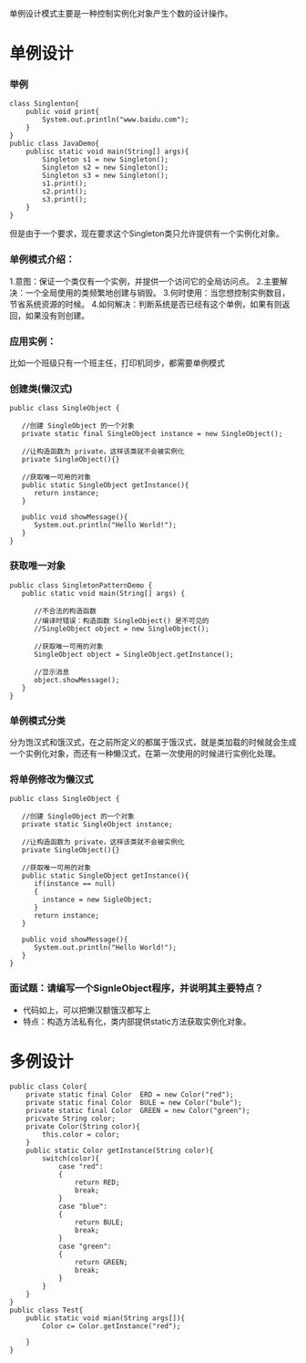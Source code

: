 单例设计模式主要是一种控制实例化对象产生个数的设计操作。
# 单例设计
### 举例
```
class Singlenton{
	public void print{
    	System.out.println("www.baidu.com");
    }
}
public class JavaDemo{
	publisc static void main(String[] args){
    	Singleton s1 = new Singleton();
        Singleton s2 = new Singleton();
        Singleton s3 = new Singleton();
        s1.print();
        s2.print();
        s3.print();
    }
}
```

但是由于一个要求，现在要求这个Singleton类只允许提供有一个实例化对象。

### 单例模式介绍：

1.意图：保证一个类仅有一个实例，并提供一个访问它的全局访问点。
2.主要解决：一个全局使用的类频繁地创建与销毁。
3.何时使用：当您想控制实例数目，节省系统资源的时候。
4.如何解决：判断系统是否已经有这个单例，如果有则返回，如果没有则创建。
### 应用实例：
比如一个班级只有一个班主任，打印机同步，都需要单例模式

### 创建类(懒汉式)
```
public class SingleObject {
 
   //创建 SingleObject 的一个对象
   private static final SingleObject instance = new SingleObject();
 
   //让构造函数为 private，这样该类就不会被实例化
   private SingleObject(){}
 
   //获取唯一可用的对象
   public static SingleObject getInstance(){
      return instance;
   }
 
   public void showMessage(){
      System.out.println("Hello World!");
   }
}
```
### 获取唯一对象
```
public class SingletonPatternDemo {
   public static void main(String[] args) {
 
      //不合法的构造函数
      //编译时错误：构造函数 SingleObject() 是不可见的
      //SingleObject object = new SingleObject();
 
      //获取唯一可用的对象
      SingleObject object = SingleObject.getInstance();
 
      //显示消息
      object.showMessage();
   }
}
```

### 单例模式分类
分为饱汉式和饿汉式，在之前所定义的都属于饿汉式，就是类加载的时候就会生成一个实例化对象，而还有一种懒汉式，在第一次使用的时候进行实例化处理。

### 将单例修改为懒汉式
```
public class SingleObject {
 
   //创建 SingleObject 的一个对象
   private static SingleObject instance;
 
   //让构造函数为 private，这样该类就不会被实例化
   private SingleObject(){}
 
   //获取唯一可用的对象
   public static SingleObject getInstance(){
   	  if(instance == null)
      {
      	instance = new SigleObject;
      }
      return instance;
   }
 
   public void showMessage(){
      System.out.println("Hello World!");
   }
}
```
### 面试题：请编写一个SignleObject程序，并说明其主要特点？
- 代码如上，可以把懒汉额饿汉都写上
- 特点：构造方法私有化，类内部提供static方法获取实例化对象。

# 多例设计
```
public class Color{
	private static final Color  ERD = new Color("red");
    private static final Color  BULE = new Color("bule");
    private static final Color  GREEN = new Color("green");
    pricvate String color;
    private Color(String color){
    	this.color = color;
    }
    public static Color getInstance(String color){
    	switch(color){
        	case "red":
            {
            	return RED;
                break;
            }
            case "blue":
            {
            	return BULE;
                break;
            }
            case "green":
            {
            	return GREEN;
                break;
            }
        }
    }
}
public class Test{
	public static void mian(String args[]){
    	Color c= Color.getInstance("red");
        
    }
}
```

